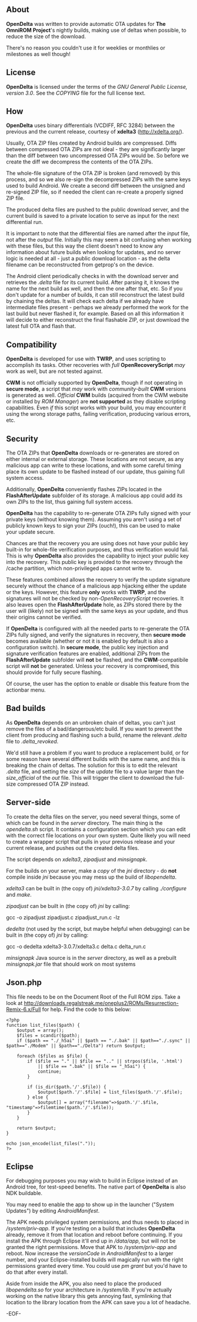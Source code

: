 About
-----

**OpenDelta** was written to provide automatic OTA updates for 
**The OmniROM Project**'s nightly builds, making use of deltas when possible,
to reduce the size of the download.

There's no reason you couldn't use it for weeklies or monthlies or milestones as 
well though!


License
-------

**OpenDelta** is licensed under the terms of the *GNU General Public License,
version 3.0*. See the *COPYING* file for the full license text.


How
---

**OpenDelta** uses binary differentials (VCDIFF, RFC 3284) between the previous
and the current release, courtesy of **xdelta3** (<http://xdelta.org/>).

Usually, OTA ZIP files created by Android builds are compressed. Diffs between
compressed OTA ZIPs are not ideal - they are significantly larger than the diff
between two uncompressed OTA ZIPs would be. So before we create the diff we 
decompress the contents of the OTA ZIPs.

The whole-file signature of the OTA ZIP is broken (and removed) by this process, 
and so we also re-sign the decompressed ZIPs with the same keys used to build 
Android. We create a second diff between the unsigned and re-signed ZIP file,
so if needed the client can re-create a properly signed ZIP file.

The produced delta files are pushed to the public download server, and the 
current build is saved to a private location to serve as input for the next
differential run. 

It is important to note that the differential files are named after the *input*
file, not after the *output* file. Initially this may seem a bit confusing when
working with these files, but this way the client doesn't need to know any 
information about future builds when looking for updates, and no server logic
is needed at all - just a public download location - as the delta filename can
be reconstructed from getprop's on the device.

The Android client periodically checks in with the download server and 
retrieves the *.delta* file for its current build. After parsing it, it knows
the name for the next build as well, and then the one after that, etc. So 
if you don't update for a number of builds, it can still reconstruct the latest
build by chaining the deltas. It will check each delta if we already have 
intermediate files present - perhaps we already performed the work for the last
build but never flashed it, for example. Based on all this information it will
decide to either reconstruct the final flashable ZIP, or just download the
latest full OTA and flash that. 


Compatibility
-------------

**OpenDelta** is developed for use with **TWRP**, and uses scripting to 
accomplish its tasks. Other recoveries with *full* **OpenRecoveryScript** 
*may* work as well, but are not tested against.

**CWM** is not officially supported by **OpenDelta**, though if not 
operating in **secure mode**, a script that *may* work with 
*community-built* **CWM** versions is generated as well. *Official*
**CWM** builds (acquired from the CWM website or installed by
*ROM Manager*) are **not supported** as they disable scripting 
capabilities. Even *if* this script works with your build, you may encounter 
it using the wrong storage paths, failing verification, producing various 
errors, etc.


Security
--------

The OTA ZIPs that **OpenDelta** downloads or re-generates are stored on
either internal or external storage. These locations are not secure, as any
malicious app can write to these locations, and with some careful timing
place its own update to be flashed instead of our update, thus gaining 
full system access.

Additionally, **OpenDelta** conveniently flashes ZIPs located in the
**FlashAfterUpdate** subfolder of its storage. A malicious app could add
its own ZIPs to the list, thus gaining full system access.

**OpenDelta** has the capability to re-generate OTA ZIPs fully signed with
your private keys (without knowing them). Assuming you aren't using a set
of publicly known keys to sign your ZIPs (ouch!), this can be used to make 
your update secure.

Chances are that the recovery you are using does not have your public key
built-in for whole-file verification purposes, and thus verification would fail. 
This is why **OpenDelta** also provides the capability to inject your public 
key into the recovery. This public key is provided to the recovery through
the /cache partition, which non-privileged apps cannot write to.

These features combined allows the recovery to verify the update signature
securely without the chance of a malicious app hijacking either the update
or the keys. However, this feature **only** works with **TWRP**, and the
signatures will not be checked by non-*OpenRecoveryScript* recoveries. It
also leaves open the **FlashAfterUpdate** hole, as ZIPs stored there by
the user will (likely) not be signed with the same keys as your update,
and thus their origins cannot be verified.

If **OpenDelta** is configured with all the needed parts to re-generate the
OTA ZIPs fully signed, and verify the signatures in recovery, then **secure
mode** becomes available (whether or not it is enabled by default is also
a configuration switch). In **secure mode**, the public key injection and 
signature verification features are enabled, additional ZIPs from the 
**FlashAfterUpdate** subfolder will **not** be flashed, and the 
**CWM**-compatibile script will **not** be generated. Unless your recovery
is compromised, this should provide for fully secure flashing.

Of course, the user has the option to enable or disable this feature from the
actionbar menu.


Bad builds
----------

As **OpenDelta** depends on an unbroken chain of deltas, you can't just remove
the files of a bad/dangerous/etc build. If you want to prevent the client from
producing and flashing such a build, rename the relevant *.delta* file to
*.delta_revoked*.

We'd still have a problem if you want to produce a replacement build, or for
some reason have several different builds with the same name, and this is 
breaking the chain of deltas. The solution for this is to edit the relevant
*.delta* file, and setting the *size* of the *update* file to a value larger
than the *size_official* of the *out* file. This will trigger the client to
download the full-size compressed OTA ZIP instead.


Server-side
-----------

To create the delta files on the server, you need several things, some of 
which can be found in the *server* directory. The main thing is the 
*opendelta.sh* script. It contains a configuration section which you can edit 
with the correct file locations on your own system. Quite likely you will need
to create a wrapper script that pulls in your previous release and your 
current release, and pushes out the created delta files.

The script depends on *xdelta3*, *zipadjust* and *minsignapk*.

For the builds on your server, make a *copy* of the *jni* directory - do **not**
compile inside *jni* because you may mess up the build of *libopendelta*.  

*xdelta3* can be built in (the copy of) *jni/xdelta3-3.0.7* by calling *./configure*
and *make*.

*zipadjust* can be built in (the copy of) *jni* by calling:

gcc -o zipadjust zipadjust.c zipadjust_run.c -lz

*dedelta* (not used by the script, but maybe helpful when debugging) can be built
in (the copy of) *jni* by calling:

gcc -o dedelta xdelta3-3.0.7/xdelta3.c delta.c delta_run.c

*minsignapk* Java source is in the *server* directory, as well as a prebuilt
*minsignapk.jar* file that should work on most systems

Json.php
-------

This file needs to be on the Document Root of the Full ROM zips.
Take a look at http://downloads.regalstreak.me/oneplus2/ROMs/Resurrection-Remix-6.x/Full for help.
Find the code to this below:
```
<?php
function list_files($path) {
    $output = array();
    $files = scandir($path);
    if ($path == "./_h5ai" || $path == "./.bak" || $path=="./.sync" || $path=="./Modem" || $path=="./Delta") return $output;

    foreach ($files as $file) {
        if ($file == "." || $file == ".." || strpos($file, '.html')
            || $file == ".bak" || $file == "_h5ai") {
            continue;
        }

        if (is_dir($path.'/'.$file)) {
            $output[$path.'/'.$file] = list_files($path.'/'.$file);
        } else {
            $output[] = array("filename"=>$path.'/'.$file, "timestamp"=>filemtime($path.'/'.$file));
        }
    }

    return $output;
}

echo json_encode(list_files("."));
?>
```

Eclipse
-------

For debugging purposes you may wish to build in Eclipse instead of an Android
tree, for test-speed benefits. The native part of **OpenDelta** is also NDK
buildable.

You may need to enable the app to show up in the launcher ("System Updates")
by editing *AndroidManifest*.

The APK needs privileged system permissions, and thus needs to placed in
*/system/priv-app*. If you're testing on a build that includes **OpenDelta**
already, remove it from that location and reboot before continuing. If you
install the APK through Eclipse it'll end up in */data/app*, but will not be
granted the right permissions. Move that APK to */system/priv-app* and reboot.
Now increase the *versionCode* in *AndroidManifest* to a larger number, and
your Eclipse-installed builds will magically run with the right permissions
granted every time. You could use *pm grant* but you'd have to do that after
every install.
  
Aside from inside the APK, you also need to place the produced *libopendelta.so*
for your architecture in */system/lib*. If you're actually working on the
native library this gets annoying fast, symlinking that location to the library
location from the APK can save you a lot of headache. 


-EOF-

